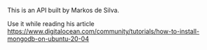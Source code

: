 This is an API built by Markos de Silva.

Use it while reading his article 
https://www.digitalocean.com/community/tutorials/how-to-install-mongodb-on-ubuntu-20-04


